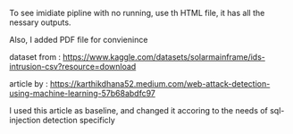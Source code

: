 To see imidiate pipline with no running, use th HTML file, it has all the nessary outputs.  

Also, I added PDF file for convienince


dataset from : https://www.kaggle.com/datasets/solarmainframe/ids-intrusion-csv?resource=download


article by : https://karthikdhana52.medium.com/web-attack-detection-using-machine-learning-57b68abdfc97

I used this article as baseline, and changed it accoring to the needs of sql-injection detection specificly 
